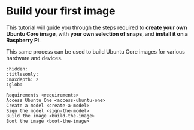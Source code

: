 # Build your first image

This tutorial will guide you through the steps required to **create your own Ubuntu Core image**, with **your own selection of snaps**, and **install it on a Raspberry Pi**.  

This same process can be used to build Ubuntu Core images for various hardware and devices.


```{toctree}
:hidden:
:titlesonly:
:maxdepth: 2
:glob:

Requirements <requirements>
Access Ubuntu One <access-ubuntu-one>
Create a model <create-a-model>
Sign the model <sign-the-model>
Build the image <build-the-image>
Boot the image <boot-the-image>
